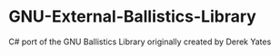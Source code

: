 # GNU-External-Ballistics-Library
C# port of the GNU Ballistics Library originally created by Derek Yates
